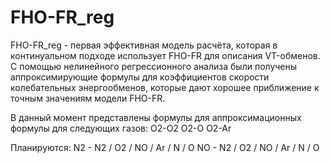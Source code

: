 # FHO-FR_reg
FHO-FR_reg - первая эффективная модель расчёта, которая в континуальном подходе использует FHO-FR для описания VT-обменов. С помощью нелинейного регрессионного анализа были получены аппроксимирующие формулы для коэффициентов скорости колебательных энергообменов, которые дают хорошее приближение к точным значениям модели FHO-FR.

В данный момент представлены формулы для аппроксимационных формулы для следующих газов:
O2-O2
O2-O
O2-Ar

Планируются: 
N2 - N2 / O2 / NO / Ar / N / O
NO - N2 / O2 / NO / Ar / N / O
